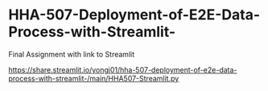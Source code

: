 # HHA-507-Deployment-of-E2E-Data-Process-with-Streamlit-

Final Assignment with link to Streamlit

https://share.streamlit.io/yongj01/hha-507-deployment-of-e2e-data-process-with-streamlit-/main/HHA507-Streamlit.py
